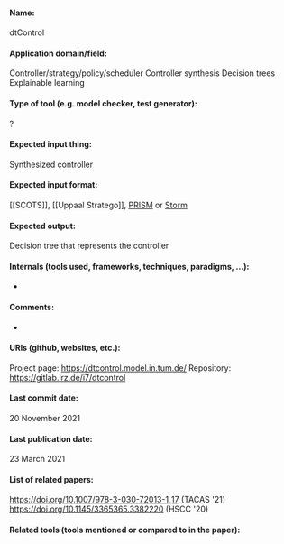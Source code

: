 #### Name:
dtControl

#### Application domain/field:
Controller/strategy/policy/scheduler
Controller synthesis
Decision trees
Explainable learning

#### Type of tool (e.g. model checker, test generator):
?

#### Expected input thing:
Synthesized controller

#### Expected input format:
[[SCOTS]], [[Uppaal Stratego]], [PRISM](Checkers/PRISM.md) or [Storm](Checkers/Storm.md)

#### Expected output:
Decision tree that represents the controller

#### Internals (tools used, frameworks, techniques, paradigms, ...):
-

#### Comments:
-

#### URIs (github, websites, etc.):
Project page: https://dtcontrol.model.in.tum.de/
Repository: https://gitlab.lrz.de/i7/dtcontrol

#### Last commit date:
20 November 2021

#### Last publication date:
23 March 2021

#### List of related papers:
https://doi.org/10.1007/978-3-030-72013-1_17 (TACAS '21)
https://doi.org/10.1145/3365365.3382220 (HSCC '20)

#### Related tools (tools mentioned or compared to in the paper):
